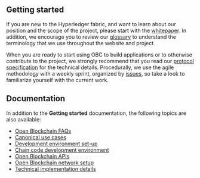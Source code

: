 
## Getting started

If you are new to the Hyperledger fabric, and want to learn about our position and the scope of the project, please start with the [whitepaper](https://github.com/hyperledger/hyperledger/wiki/Whitepaper-WG). In addition, we encourage you to review our [glossary](glossary.md) to understand the terminology that we use throughout the website and project.

When you are ready to start using OBC to build applications or to otherwise contribute to the project, we strongly recommend that you read our [protocol specification](protocol-spec.md) for the technical details. Procedurally, we use the agile methodology with a weekly sprint, organized by [issues](https://github.com/hyperledger/fabric/issues), so take a look to familiarize yourself with the current work.

## Documentation
In addition to the <b>Getting started</b> documentation, the following topics are also available:
- [Open Blockchain FAQs](https://github.com/openblockchain/obc-docs/tree/master/FAQ)
- [Canonical use cases](https://github.com/openblockchain/obc-docs/blob/master/biz/usecases.md)
- [Development environment set-up](https://github.com/openblockchain/obc-docs/blob/master/dev-setup/devenv.md)
- [Chain code development environment](https://github.com/openblockchain/obc-docs/blob/master/api/SandboxSetup.md)
- [Open Blockchain APIs](https://github.com/openblockchain/obc-docs/blob/master/api/Openchain%20API.md)
- [Open Blockchain network setup](https://github.com/openblockchain/obc-docs/blob/master/dev-setup/devnet-setup.md)
- [Technical implementation details](https://github.com/openblockchain/obc-docs/tree/master/tech)
